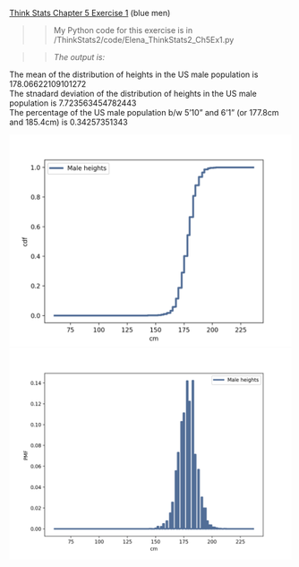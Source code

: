 [Think Stats Chapter 5 Exercise 1](http://greenteapress.com/thinkstats2/html/thinkstats2006.html#toc50) (blue men)

>> My Python code for this exercise is in /ThinkStats2/code/Elena_ThinkStats2_Ch5Ex1.py

>> *The output is:*

The mean of the distribution of heights in the US male population is 178.06622109101272  
The stnadard deviation of the distribution of heights in the US male population is 7.723563454782443  
The percentage of the US male population b/w 5’10” and 6’1” (or 177.8cm and 185.4cm) is 0.34257351343  

![Ch5 ex1 pmf: pmf of the distribution of heights in the US male population](https://github.com/elenabakhtina/dsp/blob/master/img/Ch5_ex1_pmf.png)  
![Ch5 ex1 cdf: cdf of the distribution of heights in the US male population](https://github.com/elenabakhtina/dsp/blob/master/img/Ch5_ex1_cdf.png) 
